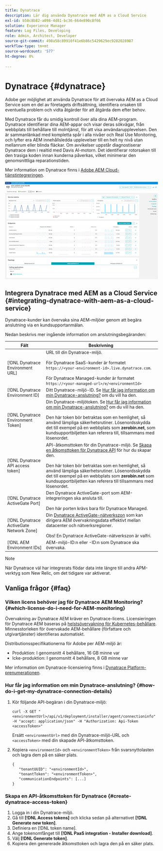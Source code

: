 ```yaml
---
title: Dynatrace
description: Lär dig använda Dynatrace med AEM as a Cloud Service
exl-id: b58c8b82-a098-4d81-bc36-664e890c8f66
solution: Experience Manager
feature: Log Files, Developing
role: Admin, Architect, Developer
source-git-commit: 498a58c89910f41e6b86c5429629ec9282028987
workflow-type: tm+mt
source-wordcount: '577'
ht-degree: 0%

---
```


# Dynatrace {#dynatrace}

Adobe ger möjlighet att använda Dynatrace för att övervaka AEM as a Cloud Service som en del av företagets driftsättning, identifiera orsaken till eventuella problem och vidta åtgärder för att åtgärda dem efter behov.

Med Dynatrace får du smidig kontroll över alla dina AEM-program. Dynatrace identifierar dina AEM-appar och visar deras sökvägar, från webbplats till behållare till molntjänst, för att visa användarupplevelsen. Den är sammanlänkad med kompletta spår i alla nivåer och Real Use Monitoring, och lyfter era AEM innehållsledda upplevelser till en helt ny nivå utan mellanrum eller blinda fläckar. Om avvikelser uppstår diagnostiserar Dynatrace dem i realtid med Davis AI-motorn. Det identifierar rotorsaken till den trasiga koden innan kunderna påverkas, vilket minimerar den genomsnittliga reparationstiden.

Mer information om Dynatrace finns i [Adobe AEM Cloud-tjänstintegreringen](https://www.dynatrace.com/hub/detail/adobe-experience-manager-1/).

![Prestandamätningar för AEM författare och utgivare](/help/implementing/cloud-manager/assets/dynatrace-performance-metrics.png)

## Integrera Dynatrace med AEM as a Cloud Service {#integrating-dynatrace-with-aem-as-a-cloud-service}

Dynatrace-kunder kan övervaka sina AEM-miljöer genom att begära anslutning via en kundsupportanmälan.

Nedan beskrivs mer ingående information om anslutningsbegäranden:

| **Fält** | **Beskrivning** |
|---|---|
| [!DNL Dynatrace Environment URL] | URL till din Dynatrace-miljö.<br><br>För Dynatrace SaaS-kunder är formatet `https://<your-environment-id>.live.dynatrace.com`.<br><br>För Dynatrace Managed-kunder är formatet `https://<your-managed-url>/e/<environmentId>` |
| [!DNL Dynatrace Environment ID] | Ditt Dynatrace-miljö-ID. Se [Hur får jag information om min Dynatrace-anslutning?](#how-do-i-get-my-dynatrace-connection-details) om du vill ha den. |
| [!DNL Dynatrace Environment Token] | Din Dynatrace-miljötoken. Se [Hur får jag information om min Dynatrace-anslutning?](#how-do-i-get-my-dynatrace-connection-details) om du vill ha den.<br><br>Den här token bör betraktas som en hemlighet, så använd lämpliga säkerhetsrutiner. Lösenordsskydda det till exempel på en webbplats som **zerobin.net**, som kundsupportbiljetten kan referera till, tillsammans med lösenordet. |
| [!DNL Dynatrace API access token] | API-åtkomsttoken för din Dynatrace-miljö. Se [Skapa en åtkomsttoken för Dynatrace API](#create-dynatrace-access-token) för hur du skapar den.<br><br>Den här token bör betraktas som en hemlighet, så använd lämpliga säkerhetsrutiner. Lösenordsskydda det till exempel på en webbplats som **zerobin.net** som kundsupportbiljetten kan referera till tillsammans med lösenordet.<br> |
| [!DNL Dynatrace ActiveGate Port] | Den Dynatrace ActiveGate-port som AEM-integreringen ska ansluta till.<br><br>Den här porten krävs bara för Dynatrace Managed. |
| [!DNL Dynatrace ActiveGate Network Zone] | Din [Dynatrace ActiveGate-nätverkszon](https://docs.dynatrace.com/docs/manage/network-zones) som kan dirigera AEM övervakningsdata effektivt mellan datacenter och nätverksregioner.<br><br>Obs! En Dynatrace ActiveGate-nätverkszon är valfri. |
| [!DNL AEM Environment IDs] | AEM-miljö-ID:n eller -ID:n som Dynatrace ska övervaka. |

>[!NOTE]
>
>När Dynatrace väl har integrerats flödar data inte längre till andra APM-verktyg som New Relic, om det tidigare var aktiverat.

## Vanliga frågor {#faq}

### Vilken licens behöver jag för Dynatrace AEM Monitoring? {#which-license-do-i-need-for-AEM-monitoring}

Övervakning av Dynatrace AEM kräver en Dynatrace-licens. Licensieringen för Dynatrace AEM baseras på [helstsövervakning för Kubernetes-behållare](https://docs.dynatrace.com/docs/shortlink/dps-hosts#gib-hour-calculation-for-containers-and-application-only-monitoring). Minnesstorleken för övervakade AEM-behållare (författare och utgivartjänster) identifieras automatiskt.

Distributionsspecifikationerna för Adobe per AEM-miljö är:

* Produktion: I genomsnitt 4 behållare, 16 GB minne var
* Icke-produktion: I genomsnitt 4 behållare, 8 GB minne var

Mer information om Dynatrace-licensiering finns i [Dynatrace Platform-prenumerationen](https://docs.dynatrace.com/docs/shortlink/dynatrace-platform-subscription).

### Hur får jag information om min Dynatrace-anslutning? {#how-do-i-get-my-dynatrace-connection-details}

1. Kör följande API-begäran i din Dynatrace-miljö:

   ```
   curl -X GET "<environmentUrl>/api/v1/deployment/installer/agent/connectioninfo" -H "accept: application/json" -H "Authorization: Api-Token <accessToken>"
   ```


   Ersätt `<environmentUrl>` med din Dynatrace-miljö-URL och `<accessToken>` med din skapade API-åtkomsttoken.

1. Kopiera `<environmentId>` och `<environmentToken>` från svarsnyttolasten och lagra dem på en säker plats.

   ```
   {
      "tenantUUID": "<environmentId>",
      "tenantToken": "<environmentToken>",
      "communicationEndpoints": [...]
   }
   ```

### Skapa en API-åtkomsttoken för Dynatrace {#create-dynatrace-access-token}

1. Logga in i din Dynatrace-miljö.
1. Gå till **[!DNL Access tokens]** och klicka sedan på alternativet **[!DNL Generate new token]**.
1. Definiera en [!DNL token name].
1. Ange tokenomfånget till **[!DNL PaaS integration - Installer download]**.
1. Välj **[!DNL Generate token]**.
1. Kopiera den genererade åtkomsttoken och lagra den på en säker plats.





